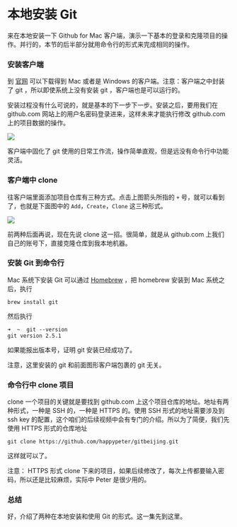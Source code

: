 # 本地安装 Git

来在本地安装一下 Github for Mac 客户端，演示一下基本的登录和克隆项目的操作。并行的，本节的后半部分就用命令行的形式来完成相同的操作。


### 安装客户端

到 [官网](https://desktop.github.com/) 可以下载得到 Mac 或者是 Windows 的客户端。注意：客户端之中封装了 git ，所以即使系统上没有安装 git ，客户端也是可以运行的。

安装过程没有什么可说的，就是基本的下一步下一步。安装之后，要用我们在 github.com 网站上的用户名密码登录进来，这样未来才能执行修改 github.com 上的项目数据的操作。


![](http://o86bpj665.bkt.clouddn.com/gitbeijing/githubformac.jpg)


客户端中固化了 git 使用的日常工作流，操作简单直观，但是远没有命令行中功能灵活。


### 客户端中 clone

往客户端里面添加项目仓库有三种方式。点击上图箭头所指的 `+` 号，就可以看到了，也就是下面图中的 `Add`，`Create`，`Clone` 这三种形式。

![](http://o86bpj665.bkt.clouddn.com/gitbeijing/mac_create.png)

前两种后面再说，现在先说 clone 这一招。很简单，就是从 github.com 上我们自己的账号下，直接克隆仓库到我本地机器。


### 安装 Git 到命令行

Mac 系统下安装 Git 可以通过 [Homebrew](http://brew.sh/) ，把 homebrew 安装到 Mac 系统之后，执行

```
brew install git
```

然后执行

```
➜  ~  git --version
git version 2.5.1
```

如果能报出版本号，证明 git 安装已经成功了。

注意，这里安装的 git 和前面图形客户端包裹的 git 无关。


### 命令行中 clone 项目


clone 一个项目的关键就是要找到 github.com 上这个项目仓库的地址。地址有两种形式，一种是 SSH 的，一种是 HTTPS 的。使用 SSH 形式的地址需要涉及到 ssh key 的配置，这个咱们的后续视频中会有专门的介绍。所以为了简便，我们先使用 HTTPS 形式的仓库地址

```
git clone https://github.com/happypeter/gitbeijing.git
```

这样就可以了。

注意： HTTPS 形式 clone 下来的项目，如果后续修改了，每次上传都要输入密码，所以还是比较麻烦，实际中 Peter 是很少用的。


### 总结

好，介绍了两种在本地安装和使用 Git 的形式。这一集先到这里。
